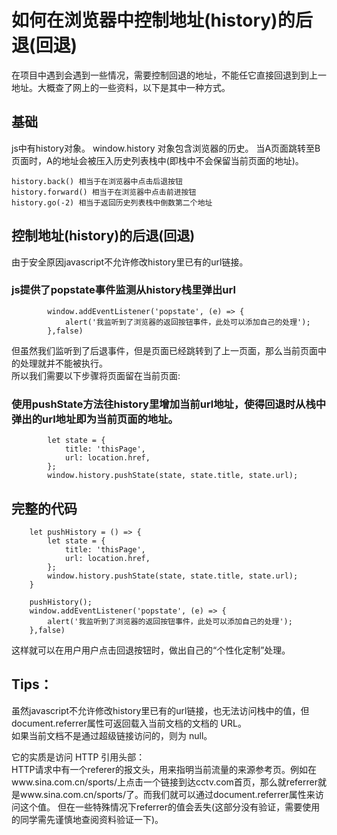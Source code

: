 # 如何在浏览器中控制地址(history)的后退(回退)
在项目中遇到会遇到一些情况，需要控制回退的地址，不能任它直接回退到到上一地址。大概查了网上的一些资料，以下是其中一种方式。

## 基础
js中有history对象。
window.history 对象包含浏览器的历史。
当A页面跳转至B页面时，A的地址会被压入历史列表栈中(即栈中不会保留当前页面的地址)。

	history.back() 相当于在浏览器中点击后退按钮
	history.forward() 相当于在浏览器中点击前进按钮
	history.go(-2) 相当于返回历史列表栈中倒数第二个地址


## 控制地址(history)的后退(回退)
由于安全原因javascript不允许修改history里已有的url链接。

### js提供了popstate事件监测从history栈里弹出url
	        window.addEventListener('popstate', (e) => {
	            alert('我监听到了浏览器的返回按钮事件，此处可以添加自己的处理');
	        },false)

但虽然我们监听到了后退事件，但是页面已经跳转到了上一页面，那么当前页面中的处理就并不能被执行。  
所以我们需要以下步骤将页面留在当前页面:

### 使用pushState方法往history里增加当前url地址，使得回退时从栈中弹出的url地址即为当前页面的地址。
            let state = {
                title: 'thisPage',
                url: location.href,
            };
            window.history.pushState(state, state.title, state.url);

## 完整的代码	
        let pushHistory = () => {
            let state = {
                title: 'thisPage',
                url: location.href,
            };
            window.history.pushState(state, state.title, state.url);
        }
        
        pushHistory();
        window.addEventListener('popstate', (e) => {
            alert('我监听到了浏览器的返回按钮事件，此处可以添加自己的处理');
        },false)

这样就可以在用户用户点击回退按钮时，做出自己的“个性化定制”处理。

## Tips：
虽然javascript不允许修改history里已有的url链接，也无法访问栈中的值，但document.referrer属性可返回载入当前文档的文档的 URL。  
如果当前文档不是通过超级链接访问的，则为 null。  

它的实质是访问 HTTP 引用头部：   
	HTTP请求中有一个referer的报文头，用来指明当前流量的来源参考页。例如在www.sina.com.cn/sports/上点击一个链接到达cctv.com首页，那么就referrer就是www.sina.com.cn/sports/了。而我们就可以通过document.referrer属性来访问这个值。
	但在一些特殊情况下referrer的值会丢失(这部分没有验证，需要使用的同学需先谨慎地查阅资料验证一下)。


